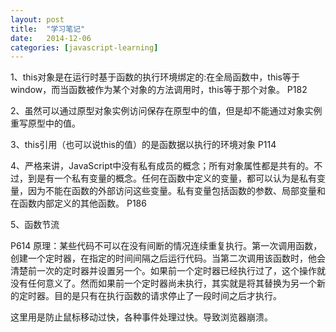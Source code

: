 ```yaml
---
layout: post
title:  "学习笔记"
date:   2014-12-06 
categories: [javascript-learning]
---
```


1、this对象是在运行时基于函数的执行环境绑定的:在全局函数中，this等于window，而当函数被作为某个对象的方法调用时，this等于那个对象。
P182

2、虽然可以通过原型对象实例访问保存在原型中的值，但是却不能通过对象实例重写原型中的值。

3、this引用（也可以说this的值）的是函数据以执行的环境对象
P114

4、严格来讲，JavaScript中没有私有成员的概念；所有对象属性都是共有的。不过，到是有一个私有变量的概念。任何在函数中定义的变量，都可以认为是私有变量，因为不能在函数的外部访问这些变量。私有变量包括函数的参数、局部变量和在函数内部定义的其他函数。
P186

5、函数节流

P614
原理：某些代码不可以在没有间断的情况连续重复执行。第一次调用函数，创建一个定时器，在指定的时间间隔之后运行代码。当第二次调用该函数时，他会清楚前一次的定时器并设置另一个。如果前一个定时器已经执行过了，这个操作就没有任何意义了。然而如果前一个定时器尚未执行，其实就是将其替换为另一个新的定时器。目的是只有在执行函数的请求停止了一段时间之后才执行。


这里用是防止鼠标移动过快，各种事件处理过快。导致浏览器崩溃。
